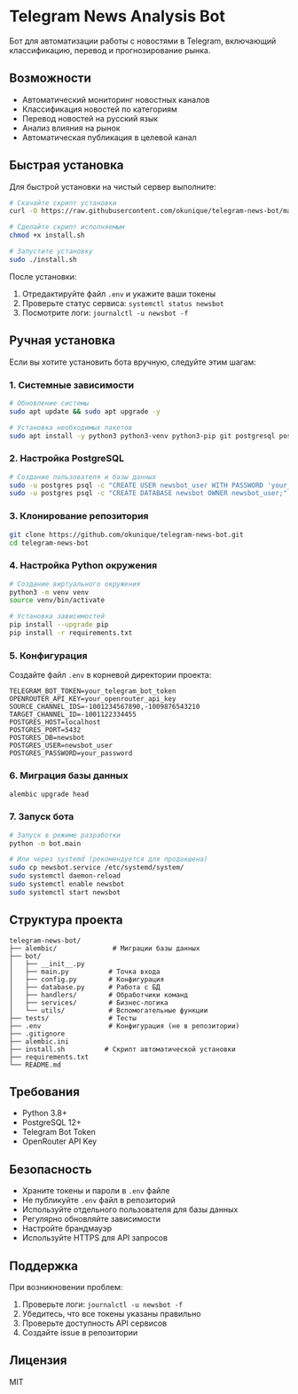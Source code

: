 # Telegram News Analysis Bot

Бот для автоматизации работы с новостями в Telegram, включающий классификацию, перевод и прогнозирование рынка.

## Возможности

- Автоматический мониторинг новостных каналов
- Классификация новостей по категориям
- Перевод новостей на русский язык
- Анализ влияния на рынок
- Автоматическая публикация в целевой канал

## Быстрая установка

Для быстрой установки на чистый сервер выполните:

```bash
# Скачайте скрипт установки
curl -O https://raw.githubusercontent.com/okunique/telegram-news-bot/master/install.sh

# Сделайте скрипт исполняемым
chmod +x install.sh

# Запустите установку
sudo ./install.sh
```

После установки:
1. Отредактируйте файл `.env` и укажите ваши токены
2. Проверьте статус сервиса: `systemctl status newsbot`
3. Посмотрите логи: `journalctl -u newsbot -f`

## Ручная установка

Если вы хотите установить бота вручную, следуйте этим шагам:

### 1. Системные зависимости

```bash
# Обновление системы
sudo apt update && sudo apt upgrade -y

# Установка необходимых пакетов
sudo apt install -y python3 python3-venv python3-pip git postgresql postgresql-contrib libpq-dev
```

### 2. Настройка PostgreSQL

```bash
# Создание пользователя и базы данных
sudo -u postgres psql -c "CREATE USER newsbot_user WITH PASSWORD 'your_password';"
sudo -u postgres psql -c "CREATE DATABASE newsbot OWNER newsbot_user;"
```

### 3. Клонирование репозитория

```bash
git clone https://github.com/okunique/telegram-news-bot.git
cd telegram-news-bot
```

### 4. Настройка Python окружения

```bash
# Создание виртуального окружения
python3 -m venv venv
source venv/bin/activate

# Установка зависимостей
pip install --upgrade pip
pip install -r requirements.txt
```

### 5. Конфигурация

Создайте файл `.env` в корневой директории проекта:

```env
TELEGRAM_BOT_TOKEN=your_telegram_bot_token
OPENROUTER_API_KEY=your_openrouter_api_key
SOURCE_CHANNEL_IDS=-1001234567890,-1009876543210
TARGET_CHANNEL_ID=-1001122334455
POSTGRES_HOST=localhost
POSTGRES_PORT=5432
POSTGRES_DB=newsbot
POSTGRES_USER=newsbot_user
POSTGRES_PASSWORD=your_password
```

### 6. Миграция базы данных

```bash
alembic upgrade head
```

### 7. Запуск бота

```bash
# Запуск в режиме разработки
python -m bot.main

# Или через systemd (рекомендуется для продакшена)
sudo cp newsbot.service /etc/systemd/system/
sudo systemctl daemon-reload
sudo systemctl enable newsbot
sudo systemctl start newsbot
```

## Структура проекта

```
telegram-news-bot/
├── alembic/              # Миграции базы данных
├── bot/
│   ├── __init__.py
│   ├── main.py          # Точка входа
│   ├── config.py        # Конфигурация
│   ├── database.py      # Работа с БД
│   ├── handlers/        # Обработчики команд
│   ├── services/        # Бизнес-логика
│   └── utils/           # Вспомогательные функции
├── tests/               # Тесты
├── .env                 # Конфигурация (не в репозитории)
├── .gitignore
├── alembic.ini
├── install.sh          # Скрипт автоматической установки
├── requirements.txt
└── README.md
```

## Требования

- Python 3.8+
- PostgreSQL 12+
- Telegram Bot Token
- OpenRouter API Key

## Безопасность

- Храните токены и пароли в `.env` файле
- Не публикуйте `.env` файл в репозиторий
- Используйте отдельного пользователя для базы данных
- Регулярно обновляйте зависимости
- Настройте брандмауэр
- Используйте HTTPS для API запросов

## Поддержка

При возникновении проблем:
1. Проверьте логи: `journalctl -u newsbot -f`
2. Убедитесь, что все токены указаны правильно
3. Проверьте доступность API сервисов
4. Создайте issue в репозитории

## Лицензия

MIT 